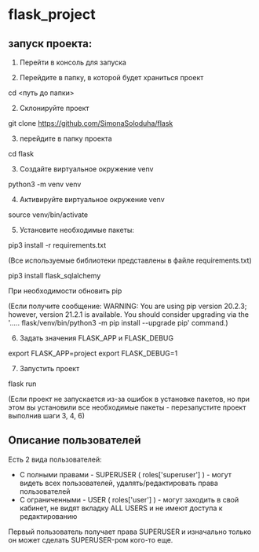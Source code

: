 # flask_project

## запуск проекта:

1. Перейти в консоль для запуска

2. Перейдите в папку, в которой будет храниться проект 

cd <путь до папки>


2. Склонируйте проект 

git clone https://github.com/SimonaSoloduha/flask


3. перейдите в папку проекта 

cd flask

3. Создайте виртуальное окружение venv

python3 -m venv venv

4. Активируйте виртуальное окружение venv

source venv/bin/activate

5. Установите необходимые пакеты: 

pip3 install -r requirements.txt

(Все используемые библиотеки представлены в файле requirements.txt)

pip3 install flask_sqlalchemy


При необходимости обновить pip 

(Если получите сообщение: 
WARNING: You are using pip version 20.2.3; however, version 21.2.1 is available.
You should consider upgrading via the '..... flask/venv/bin/python3 -m pip install --upgrade pip' command.)


<!-- 4. Создать БД 
Используя Python REPL создаем базу данных, используя метод create_all для объекта db. 

* from project import db, create_app
* db.create_all(app=create_app()) -->

6. Задать значения FLASK_APP и FLASK_DEBUG 

export FLASK_APP=project
export FLASK_DEBUG=1


7. Запустить проект

flask run 

(Если проект не запускается из-за ошибок в установке пакетов, но при этом вы установили все необходимые пакеты - перезапустите проект выполнив шаги 3, 4, 6)


## Описание пользователей 

Есть 2 вида пользователей: 
* С полными правами - SUPERUSER ( roles['superuser'] ) - могут видеть всех пользователей, удалять/редактировать права пользователей 
* С ограниченными - USER ( roles['user'] ) - могут заходить в свой кабинет, не видят вкладку ALL USERS и не имеют доступа к редактированию

Первый пользователь получает права SUPERUSER и изначально только он может сделать SUPERUSER-ром кого-то еще. 
